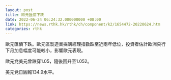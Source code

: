 ```yaml
---
layout: post
title: 歐元匯價下跌
date: 2022-06-24 06:24:32.000000000 +08:00
link: https://news.rthk.hk/rthk/ch/component/k2/1654472-20220624.htm
categories: rthk
---
```


歐元匯價下跌。歐元區製造業採購經理指數跌至近兩年低位，投資者估計歐洲央行下月加息幅度可能較小，影響歐元表現。

歐元兌美元曾跌穿1.05，隨後回升至1.052。

美元兌日圓報134.9水平。
